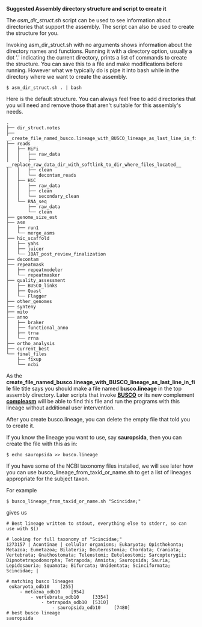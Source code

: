 **Suggested Assembly directory structure and script to create it**

The *asm_dir_struct.sh* script can be used to see information about directories that support the assembly.
The script can also be used to create the structure for you.

Invoking asm_dir_struct.sh with no arguments shows information about the directory names and functions.
Running it with a directory option, usually a dot '.' indicating the current directory, prints a
list of commands to create the structure.
You can save this to a file and make modifications before running.
However what we typically do is pipe it into bash while in the directory where we want to create the assembly.
```
$ asm_dir_struct.sh . | bash
```

Here is the default structure. You can always feel free to add directories that you will need and remove
those that aren't suitable for this assembly's needs.

```
.
├── dir_struct.notes
├── __create_file_named_busco.lineage_with_BUSCO_lineage_as_last_line_in_file__
├── reads
│   ├── HiFi
│   │   ├── raw_data
│   │   ├── __replace_raw_data_dir_with_softlink_to_dir_where_files_located__
│   │   ├── clean
│   │   └── decontam_reads
│   ├── HiC
│   │   ├── raw_data
│   │   ├── clean
│   │   └── secondary_clean
│   └── RNA_seq
│       ├── raw_data
│       └── clean
├── genome_size_est
├── asm
│   ├── run1
│   └── merge_asms
├── hic_scaffold
│   ├── yahs
│   ├── juicer
│   └── JBAT_post_review_finalization
├── decontam
├── repeatmask
│   ├── repeatmodeler
│   └── repeatmasker
├── quality_assessment
│   ├── BUSCO_links
│   ├── Quast
│   └── Flagger
├── other_genomes
├── synteny
├── mito
├── anno
│   ├── braker
│   ├── functional_anno
│   ├── trna
│   └── rrna
├── ortho_analysis
├── current_best
└── final_files
    ├── fixup
    └── ncbi
```

As the ____create_file_named_busco.lineage_with_BUSCO_lineage_as_last_line_in_file____ file title says
you should make a file named **busco.lineage** in the top assembly directory.
Later scripts that invoke [**BUSCO**](https://gitlab.com/ezlab/busco) or its new complement [**compleasm**](https://github.com/huangnengCSU/compleasm) will be able
to find this file and run the programs with this lineage without additional user intervention.

After you create busco.lineage, you can delete the empty file that told you to create it.

If you know the lineage you want to use, say **sauropsida**, then you can create the file with this as in:
```
$ echo sauropsida >> busco.lineage
```

If you have some of the NCBI taxonomy files installed,
we will see later how you can use busco_lineage_from_taxid_or_name.sh to
get a list of lineages appropriate for the subject taxon.

For example
```
$ busco_lineage_from_taxid_or_name.sh "Scincidae;"
```
gives us
```
# Best lineage written to stdout, everything else to stderr, so can use with $()

# looking for full taxonomy of "Scincidae;"
1273157 | Acontinae | cellular organisms; Eukaryota; Opisthokonta; Metazoa; Eumetazoa; Bilateria; Deuterostomia; Chordata; Craniata; Vertebrata; Gnathostomata; Teleostomi; Euteleostomi; Sarcopterygii; Dipnotetrapodomorpha; Tetrapoda; Amniota; Sauropsida; Sauria; Lepidosauria; Squamata; Bifurcata; Unidentata; Scinciformata; Scincidae; |

# matching busco lineages
 eukaryota_odb10 	[255]
     - metazoa_odb10 	[954]
         - vertebrata_odb10 	[3354]
             - tetrapoda_odb10 	[5310]
                 - sauropsida_odb10 	[7480]
# best busco lineage
sauropsida
```
